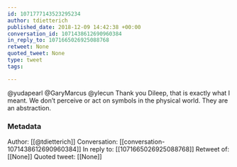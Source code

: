 ```yaml
---
id: 1071777143523295234
author: tdietterich
published_date: 2018-12-09 14:42:38 +00:00
conversation_id: 1071438612690960384
in_reply_to: 1071665026925088768
retweet: None
quoted_tweet: None
type: tweet
tags:

---
```


@yudapearl @GaryMarcus @ylecun Thank you Dileep, that is exactly what I meant. We don’t perceive or act on symbols in the physical world. They are an abstraction.

### Metadata

Author: [[@tdietterich]]
Conversation: [[conversation-1071438612690960384]]
In reply to: [[1071665026925088768]]
Retweet of: [[None]]
Quoted tweet: [[None]]
